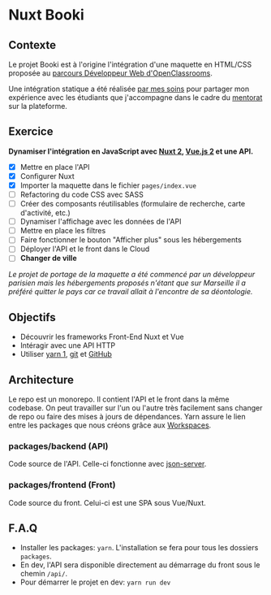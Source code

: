 # Nuxt Booki

## Contexte

Le projet Booki est à l'origine l'intégration d'une maquette en HTML/CSS proposée au [parcours Développeur Web d'OpenClassrooms](https://openclassrooms.com/fr/paths/556-developpeur-web).

Une intégration statique a été réalisée [par mes soins](https://github.com/gtnsimon/booki) pour partager mon expérience avec les étudiants que j'accompagne dans le cadre du [mentorat](https://mentors.openclassrooms.com/) sur la plateforme.

## Exercice

**Dynamiser l'intégration en JavaScript avec [Nuxt 2](https://nuxtjs.org/), [Vue.js 2](https://v2.vuejs.org/) et une API.**

- [x] Mettre en place l'API
- [x] Configurer Nuxt
- [x] Importer la maquette dans le fichier `pages/index.vue`
- [ ] Refactoring du code CSS avec SASS
- [ ] Créer des composants réutilisables (formulaire de recherche, carte d'activité, etc.)
- [ ] Dynamiser l'affichage avec les données de l'API
- [ ] Mettre en place les filtres
- [ ] Faire fonctionner le bouton "Afficher plus" sous les hébergements
- [ ] Déployer l'API et le front dans le Cloud
- [ ] **Changer de ville**

*Le projet de portage de la maquette a été commencé par un développeur parisien mais les hébergements proposés n'étant que sur Marseille il a préféré quitter le pays car ce travail allait à l'encontre de sa déontologie.*

## Objectifs

- Découvrir les frameworks Front-End Nuxt et Vue
- Intéragir avec une API HTTP
- Utiliser [yarn 1](https://classic.yarnpkg.com/lang/en/), [git](https://git-scm.com/) et [GitHub](https://github.com/)

## Architecture

Le repo est un monorepo. Il contient l'API et le front dans la même codebase. On peut travailler sur l'un ou l'autre très facilement sans changer de repo ou faire des mises à jours de dépendances. Yarn assure le lien entre les packages que nous créons grâce aux [Workspaces](https://classic.yarnpkg.com/lang/en/docs/workspaces/).

### packages/backend (API)

Code source de l'API. Celle-ci fonctionne avec [json-server](https://github.com/typicode/json-server).

### packages/frontend (Front)

Code source du front. Celui-ci est une SPA sous Vue/Nuxt.

## F.A.Q

- Installer les packages: `yarn`. L'installation se fera pour tous les dossiers `packages`.
- En dev, l'API sera disponible directement au démarrage du front sous le chemin `/api/`.
- Pour démarrer le projet en dev: `yarn run dev`
